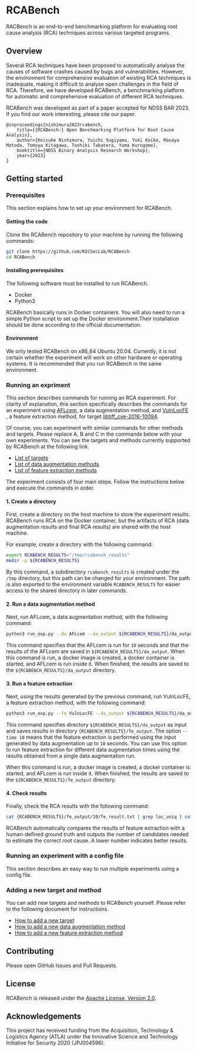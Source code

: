 # RCABench

RACBench is an end-to-end benchmarking platform for evaluating root cause analysis (RCA) techniques across various targeted programs.

## Overview

Several RCA techniques have been proposed to automatically analyse the causes of software crashes caused by bugs and vulnerabilities. However, the environment for comprehensive evaluation of existing RCA techniques is inadequate, making it difficult to analyse open challenges in the field of RCA. Therefore, we have developed RCABench, a benchmarking platform for automatic and comprehensive evaluation of different RCA techniques.

RCABench was developed as part of a paper accepted for NDSS BAR 2023. If you find our work interesting, please cite our paper.

```
@inproceedings{nishimura2023rcabench,
    title={{RCABench:} Open Benchmarking Platform for Root Cause Analysis},
    author={Keisuke Nishimura, Yuichi Sugiyama, Yuki Koike, Masaya Motoda, Tomoya Kitagawa, Toshiki Takatera, Yuma Kurogome},
    booktitle={NDSS Binary Analysis Research Workshop},
    year={2023}
}
```

## Getting started

### Prerequisites

This section explains how to set up your environment for RCABench.

#### Getting the code

Clone the RCABench repository to your machine by running the following commands:

```bash
git clone https://github.com/RICSecLab/RCABench
cd RCABench
```

#### Installing prerequisites

The following software must be installed to run RCABench.

- Docker
- Python3

RCABench basically runs in Docker containers. You will also need to run a simple Python script to set up the Docker environment.Their installation should be done according to the official documentation.

#### Environment

We only tested RCABench on x86_64 Ubuntu 20.04. Currently, it is not certain whether the experiment will work on other hardware or operating systems. It is recommended that you run RCABench in the same environment.

### Running an expriment

This section describes commands for running an RCA experiment. For clarity of explanation, this section specifically describes the commands for an experiment using [AFLcem](./data_augmentation/methods/AFLcem/), a data augmentation method, and [VulnLocFE ](./feature_extraction/methods/VulnLocFE/), a feature extraction method, for target [libtiff_cve-2016-10094](./targets/libtiff_cve-2016-10094/).

Of course, you can experiment with similar commands for other methods and targets. Please replace A, B and C in the commands below with your own experiments. You can see the targets and methods currently supported by RCABench at the following link.

- [List of targets](./targets/README.md#list-of-currently-available-methods)
- [List of data augmentation methods](./data_augmentation/README.md#list-of-currently-available-methods)
- [List of feature extraction methods](./feature_extraction/README.md#list-of-currently-available-methods)

The experiment consists of four main steps. Follow the instructions below and execute the commands in order.

#### 1. Create a directory

First, create a directory on the host machine to store the experiment results. RCABench runs RCA on the Docker container, but the artifacts of RCA (data augmentation results and final RCA results) are shared with the host machine.

For example, create a directory with the following command:

```bash
export RCABENCH_RESULTS="/tmp/rcabench_results"
mkdir -p ${RCABENCH_RESULTS}
```

By this command, a subdirectory `rcabench_results` is created under the `/tmp` directory, but this path can be changed for your environment. The path is also exported to the environment variable `RCABENCH_RESULTS` for easier access to the shared directory in later commands.

#### 2. Run a data augmentation method

Next, run AFLcem, a data augmentation method, with the following command:

```bash
python3 run_exp.py --da AFLcem --da_output ${RCABENCH_RESULTS}/da_output --exp_name test --target_id libtiff_cve-2016-10094 --time 10
```

This command specifies that the AFLcem is run for `10` seconds and that the results of the AFLcem are saved in `${RCABENCH_RESULTS}/da_output`. When this command is run, a docker image is created, a docker container is started, and AFLcem is run inside it. When finished, the results are saved to the `${RCABENCH_RESULTS}/da_output` directory.

#### 3. Run a feature extraction

Next, using the results generated by the previous command, run VulnLocFE, a feature extraction method, with the following command:

```bash
python3 run_exp.py --fe VulnLocFE --da_output ${RCABENCH_RESULTS}/da_output --fe_output ${RCABENCH_RESULTS}/fe_output --exp_name test --target_id libtiff_cve-2016-10094 --time 10
```
This command specifies directory `${RCABENCH_RESULTS}/da_output` as input and saves results in directory `{RCABENCH_RESULTS}/fe_output`. The option `--time 10` means that the feature extraction is performed using the input generated by data augmentation up to `10` seconds. You can use this option to run feature extraction for different data augmentation times using the results obtained from a single data augmentation run.

When this command is run, a docker image is created, a docker container is started, and AFLcem is run inside it. When finished, the results are saved to the `${RCABENCH_RESULTS}/fe_output` directory.

#### 4. Check results

Finally, check the RCA results with the following command:

```bash
cat {RCABENCH_RESULTS}/fe_output/10/fe_result.txt | grep loc_uniq | cut -d ":" -f2
```

RCABench automatically compares the results of feature extraction with a human-defined ground truth and outputs the number of candidates needed to estimate the correct root cause. A lower number indicates better results.

### Running an experiment with a config file

This section describes an easy way to run multiple experiments using a config file.

### Adding a new target and method

You can add new targets and methods to RCABench yourself. Please refer to the following document for instructions.

- [How to add a new target](./targets/README.md#how-to-add-a-new-target)
- [How to add a new data augmentation method](./data_augmentation/README.md#how-to-add-a-new-data-augmentation-method)
- [How to add a new feature extraction method](./feature_extraction/README.md#how-to-add-a-new-feature-extraction-method)

## Contributing

Please open GitHub Issues and Pull Requests.

## License

RCABench is released under the [Apache License, Version 2.0](https://opensource.org/licenses/Apache-2.0).

## Acknowledgements

This project has received funding from the Acquisition, Technology & Logistics Agency (ATLA) under the Innovative Science and Technology Initiative for Security 2020 (JPJ004596).
